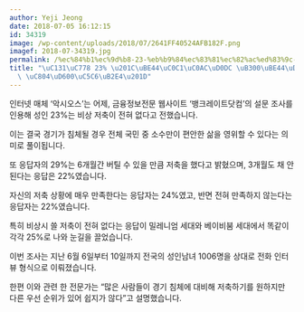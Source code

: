 ```yaml
---
author: Yeji Jeong
date: 2018-07-05 16:12:15
id: 34319
image: /wp-content/uploads/2018/07/2641FF40524AFB182F.png
imagef: 2018-07-34319.jpg
permalink: /%ec%84%b1%ec%9d%b8-23-%eb%b9%84%ec%83%81%ec%82%ac%ed%83%9c-%eb%8c%80%eb%b9%84%ed%95%a0-%ec%a0%80%ec%b6%95-%ec%a0%84%ed%98%80%ec%97%86%eb%8b%a4/
title: "\uC131\uC778 23% \u201C\uBE44\uC0C1\uC0AC\uD0DC \uB300\uBE44\uD560 \uC800\uCD95\
  \ \uC804\uD600\uC5C6\uB2E4\u201D"
---
```


인터넷 매체 ‘악시오스’는 어제, 금융정보전문 웹사이트 ‘뱅크레이트닷컴’의 설문 조사를 인용해 성인 23%는 비상 저축이 전혀 없다고 전했습니다.

이는 결국 경기가 침체될 경우 전체 국민 중 소수만이 편안한 삶을 영위할 수 있다는 의미로 풀이됩니다.

또 응답자의 29%는 6개월간 버틸 수 있을 만큼 저축을 했다고 밝혔으며, 3개월도 채 안된다는 응답은 22%였습니다.

자신의 저축 상황에 매우 만족한다는 응답자는 24%였고, 반면 전혀 만족하지 않는다는 응답자는 22%였습니다.

특히 비상시 쓸 저축이 전혀 없다는 응답이 밀레니엄 세대와 베이비붐 세대에서 똑같이 각각 25%로 나와 눈길을 끌었습니다.

이번 조사는 지난 6월 6일부터 10일까지 전국의 성인남녀 1006명을 상대로 전화 인터뷰 형식으로 이뤄졌습니다.

한편 이와 관련 한 전문가는 “많은 사람들이 경기 침체에 대비해 저축하기를 원하지만 다른 우선 순위가 있어 쉽지가 않다”고 설명했습니다.